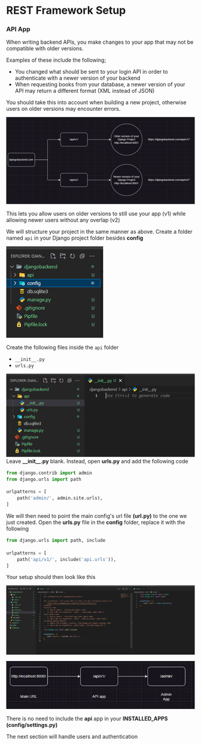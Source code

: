 # REST Framework Setup

### API App

When writing backend APIs, you make changes to your app that may not be compatible with older versions.

Examples of these include the following;

- You changed what should be sent to your login API in order to authenticate with a newer version of your backend
- When requesting books from your database, a newer version of your API may return a different format (XML instead of JSON)

You should take this into account when building a new project, otherwise users on older versions may encounter errors.

![3b993b4fb30752dbd22c157c4c852f82_MD5](_resources/4_REST_Framework_Setup/3b993b4fb30752dbd22c157c4c852f82_MD5.jpg)

This lets you allow users on older versions to still use your app (v1) while allowing newer users without any overlap (v2)

We will structure your project in the same manner as above. Create a folder named `api` in your Django project folder besides **config**

![e4b384b960e31b256a53775aa6f61ff2_MD5](_resources/4_REST_Framework_Setup/e4b384b960e31b256a53775aa6f61ff2_MD5.jpg)

Create the following files inside the `api` folder

- `__init__.py`
- `urls.py`

![8357583c43ac252db3811fcc35f21564_MD5](_resources/4_REST_Framework_Setup/8357583c43ac252db3811fcc35f21564_MD5.jpg)
Leave **\_\_init\_\_.py** blank. Instead, open **urls.py** and add the following code

```python
from django.contrib import admin
from django.urls import path

urlpatterns = [
    path('admin/', admin.site.urls),
]
```

We will then need to point the main config's url file **(url.py)** to the one we just created. Open the **urls.py** file in the **config** folder, replace it with the following

```python
from django.urls import path, include

urlpatterns = [
    path('api/v1/', include('api.urls')),
]
```

Your setup should then look like this

[![8a1e35b34d95be992bd550b32bfe03fa_MD5](_resources/4_REST_Framework_Setup/8a1e35b34d95be992bd550b32bfe03fa_MD5.jpg)](https://bookstack.06222001.xyz/uploads/images/gallery/2024-09/2gZimage.png)

[![f9a1c18b83ca805afb4662e6ba43eca2_MD5](_resources/4_REST_Framework_Setup/f9a1c18b83ca805afb4662e6ba43eca2_MD5.jpg)](https://bookstack.06222001.xyz/uploads/images/gallery/2024-09/70bimage.png)

There is no need to include the **api** app in your **INSTALLED\_APPS (config/settings.py)**

The next section will handle users and authentication